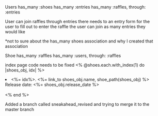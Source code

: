 Users 
has_many :shoes
has_many :entries
has_many :raffles, through: :entries

User can join raffles through entries
there needs to an entry form for the user to fill out to enter the raffle
the user can join as many entries they would like

*not to sure about the has_many shoes association and why I created that association

Shoe
has_many :raffles
has_many :users, through: :raffles

index page code needs to be fixed <% @shoes.each.with_index(1) do |shoes_obj, idx| %> 
    <li><%= idx%>. <%= link_to shoes_obj.name, shoe_path(shoes_obj) %>
    <br/> Release date: <%= shoes_obj.release_date %></li>
    <br/>
  <% end %>

  Added a branch called sneakahead_revised
   and trying to merge it to the master branch